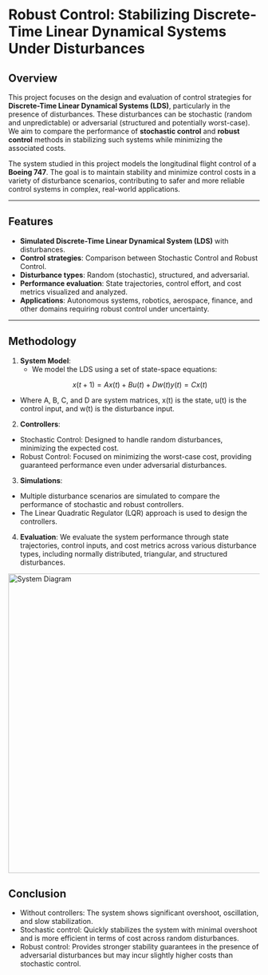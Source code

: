 # Robust Control: Stabilizing Discrete-Time Linear Dynamical Systems Under Disturbances

## Overview

This project focuses on the design and evaluation of control strategies for **Discrete-Time Linear Dynamical Systems (LDS)**, particularly in the presence of disturbances. These disturbances can be stochastic (random and unpredictable) or adversarial (structured and potentially worst-case). We aim to compare the performance of **stochastic control** and **robust control** methods in stabilizing such systems while minimizing the associated costs.

The system studied in this project models the longitudinal flight control of a **Boeing 747**. The goal is to maintain stability and minimize control costs in a variety of disturbance scenarios, contributing to safer and more reliable control systems in complex, real-world applications.

---

## Features

- **Simulated Discrete-Time Linear Dynamical System (LDS)** with disturbances.
- **Control strategies**: Comparison between Stochastic Control and Robust Control.
- **Disturbance types**: Random (stochastic), structured, and adversarial.
- **Performance evaluation**: State trajectories, control effort, and cost metrics visualized and analyzed.
- **Applications**: Autonomous systems, robotics, aerospace, finance, and other domains requiring robust control under uncertainty.

---

## Methodology

1. **System Model**: 
   - We model the LDS using a set of state-space equations:
   ```math
   x(t+1) = A x(t) + B u(t) + D w(t)
   y(t) = C x(t)  
- Where A, B, C, and D are system matrices, x(t) is the state, u(t) is the control input, and w(t) is the disturbance input.

2. **Controllers**:
  - Stochastic Control: Designed to handle random disturbances, minimizing the expected cost.
  - Robust Control: Focused on minimizing the worst-case cost, providing guaranteed performance even under adversarial disturbances.

3. **Simulations**:
  - Multiple disturbance scenarios are simulated to compare the performance of stochastic and robust controllers.
  - The Linear Quadratic Regulator (LQR) approach is used to design the controllers.

4. **Evaluation**:
We evaluate the system performance through state trajectories, control inputs, and cost metrics across various disturbance types, including normally distributed, triangular, and structured disturbances.

<img src="results.jpg" alt="System Diagram" width="600"/>

## Conclusion
- Without controllers: The system shows significant overshoot, oscillation, and slow stabilization.
- Stochastic control: Quickly stabilizes the system with minimal overshoot and is more efficient in terms of cost across random disturbances.
- Robust control: Provides stronger stability guarantees in the presence of adversarial disturbances but may incur slightly higher costs than stochastic control.
